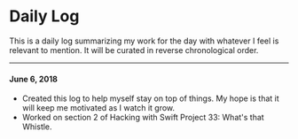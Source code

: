 # Daily Log

This is a daily log summarizing my work for the day with whatever I feel is relevant to mention. It will be curated in reverse chronological order.

---

#### June 6, 2018

- Created this log to help myself stay on top of things. My hope is that it will keep me motivated as I watch it grow.
- Worked on section 2 of Hacking with Swift Project 33: What's that Whistle.